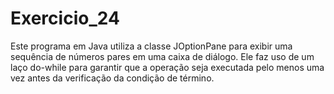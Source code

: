 # Exercicio_24
Este programa em Java utiliza a classe JOptionPane para exibir uma sequência de números pares em uma caixa de diálogo. Ele faz uso de um laço do-while para garantir que a operação seja executada pelo menos uma vez antes da verificação da condição de término.
